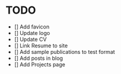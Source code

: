 # TODO

- [] Add favicon
- [] Update logo
- [] Update CV
- [] Link Resume to site
- [] Add sample publications to test format
- [] Add posts in blog
- [] Add Projects page
